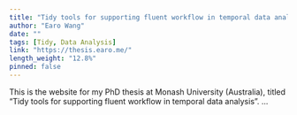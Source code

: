```yaml
---
title: "Tidy tools for supporting fluent workflow in temporal data analysis"
author: "Earo Wang"
date: ""
tags: [Tidy, Data Analysis]
link: "https://thesis.earo.me/"
length_weight: "12.8%"
pinned: false
---
```


This is the website for my PhD thesis at Monash University (Australia), titled “Tidy tools for supporting fluent workflow in temporal data analysis”. ...
